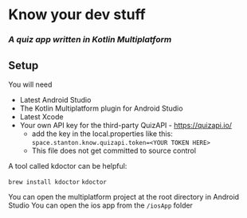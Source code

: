 # Know your dev stuff

### _A quiz app written in Kotlin Multiplatform_

## Setup

You will need

- Latest Android Studio
- The Kotlin Multiplatform plugin for Android Studio
- Latest Xcode
- Your own API key for the third-party QuizAPI - https://quizapi.io/
    - add the key in the local.properties like this:
    `space.stanton.know.quizapi.token=<YOUR TOKEN HERE>`
    - This file does not get committed to source control


A tool called kdoctor can be helpful:

`brew install kdoctor`
`kdoctor`


You can open the multiplatform project at the root directory in Android Studio
You can open the ios app from the `/iosApp` folder